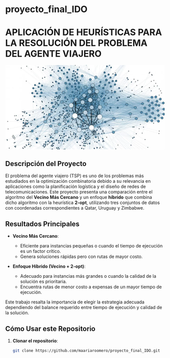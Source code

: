 # proyecto_final_IDO
# APLICACIÓN DE HEURÍSTICAS PARA LA RESOLUCIÓN DEL PROBLEMA DEL AGENTE VIAJERO

![.](heuristica.PNG)

## Descripción del Proyecto

El problema del agente viajero (TSP) es uno de los problemas más estudiados en la optimización combinatoria debido a su relevancia en aplicaciones como la planificación logística y el diseño de redes de telecomunicaciones. Este proyecto presenta una comparación entre el algoritmo del **Vecino Más Cercano** y un enfoque **híbrido** que combina dicho algoritmo con la heurística **2-opt**, utilizando tres conjuntos de datos con coordenadas correspondientes a Qatar, Uruguay y Zimbabwe.

## Resultados Principales

- **Vecino Más Cercano**:
  - Eficiente para instancias pequeñas o cuando el tiempo de ejecución es un factor crítico.
  - Genera soluciones rápidas pero con rutas de mayor costo.

- **Enfoque Híbrido (Vecino + 2-opt)**:
  - Adecuado para instancias más grandes o cuando la calidad de la solución es prioritaria.
  - Encuentra rutas de menor costo a expensas de un mayor tiempo de ejecución.

Este trabajo resalta la importancia de elegir la estrategia adecuada dependiendo del balance requerido entre tiempo de ejecución y calidad de la solución.


## Cómo Usar este Repositorio

1. **Clonar el repositorio**:
   ```bash
   git clone https://github.com/maariaroomero/proyecto_final_IDO.git
